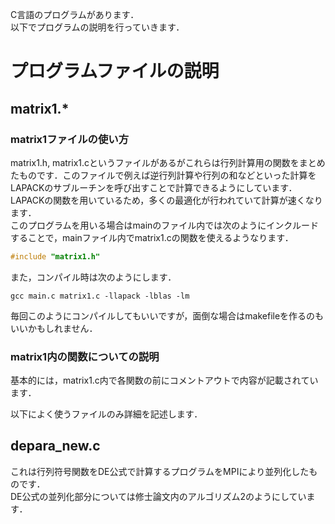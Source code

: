C言語のプログラムがあります．  
以下でプログラムの説明を行っていきます．

# プログラムファイルの説明
## matrix1.*
### matrix1ファイルの使い方
matrix1.h, matrix1.cというファイルがあるがこれらは行列計算用の関数をまとめたものです．このファイルで例えば逆行列計算や行列の和などといった計算をLAPACKのサブルーチンを呼び出すことで計算できるようにしています．LAPACKの関数を用いているため，多くの最適化が行われていて計算が速くなります．  
このプログラムを用いる場合はmainのファイル内では次のようにインクルードすることで，mainファイル内でmatrix1.cの関数を使えるようなります．  
```c
#include "matrix1.h"
```
また，コンパイル時は次のようにします．
```
gcc main.c matrix1.c -llapack -lblas -lm 
```
毎回このようにコンパイルしてもいいですが，面倒な場合はmakefileを作るのもいいかもしれません．

### matrix1内の関数についての説明
基本的には，matrix1.c内で各関数の前にコメントアウトで内容が記載されています．

以下によく使うファイルのみ詳細を記述します．

## depara_new.c
これは行列符号関数をDE公式で計算するプログラムをMPIにより並列化したものです．  
DE公式の並列化部分については修士論文内のアルゴリズム2のようにしています．  


